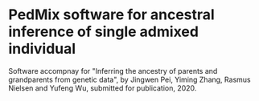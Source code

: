 # PedMix software for ancestral inference of single admixed individual

Software accompnay for "Inferring the ancestry of parents and grandparents from genetic data", by Jingwen Pei, Yiming Zhang, Rasmus Nielsen and Yufeng Wu, submitted for publication, 2020.
